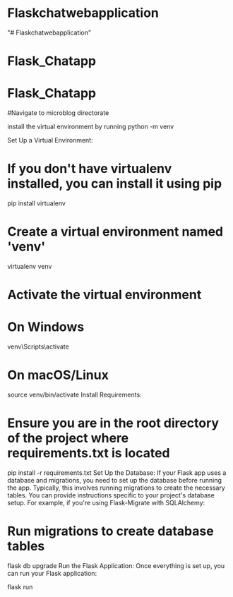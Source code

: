# Flaskchatwebapplication
"# Flaskchatwebapplication" 
# Flask_Chatapp
# Flask_Chatapp
#Navigate to  microblog directorate

install the virtual environment by running python -m venv

Set Up a Virtual Environment:


# If you don't have virtualenv installed, you can install it using pip
pip install virtualenv

# Create a virtual environment named 'venv'
virtualenv venv

# Activate the virtual environment
# On Windows
venv\Scripts\activate
# On macOS/Linux
source venv/bin/activate
Install Requirements:

# Ensure you are in the root directory of the project where requirements.txt is located
pip install -r requirements.txt
Set Up the Database:
If your Flask app uses a database and migrations, you need to set up the database before running the app. Typically, this involves running migrations to create the necessary tables. You can provide instructions specific to your project's database setup. For example, if you're using Flask-Migrate with SQLAlchemy:


# Run migrations to create database tables
flask db upgrade
Run the Flask Application:
Once everything is set up, you can run your Flask application:


flask run
